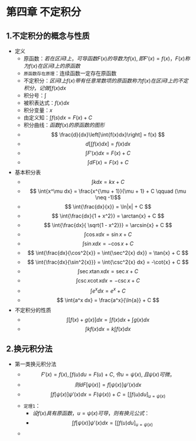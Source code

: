# 第四章 不定积分

## 1.不定积分的概念与性质

- 定义
  - 原函数：$若在区间I上，可导函数F(x)的导数为f(x),即F'(x)=f(x)，F(x)称为f(x)在区间I上的原函数$
  - `原函数存在原理`：连续函数一定存在原函数
  - 不定积分：$区间I上f(x)带有任意常数项的原函数称为f(x)在区间I上的不定积分，记做\int{f(x)dx}$
  - 积分号：$\int$
  - 被积表达式：$f(x)dx$
  - 积分变量：$x$
  - 由定义知：$\int{f(s)dx} = F(x) + C$
  - 积分曲线：$函数f(x)的原函数的图形$
  - $$ \frac{d}{dx}\left[\int{f(x)dx}\right] = f(x) $$
  - $$ d\left[\int{f(x)dx}\right] = f(x)dx $$
  - $$ \int{F'(x)dx} = F(x) + C $$
  - $$ \int{dF(x)} = F(x) + C $$
- 基本积分表
  - $$ \int{k dx} = kx + C $$
  - $$ \int{x^\mu dx} = \frac{x^{\mu + 1}}{\mu + 1} + C \qquad (\mu \neq -1)$$
  - $$ \int{\frac{dx}{x}} = \ln|x| + C $$
  - $$ \int{\frac{dx}{1 + x^2}} = \arctan{x} + C $$
  - $$ \int{\frac{dx}{ \sqrt{1 - x^2}}} = \arcsin{x} + C $$
  - $$ \int{\cos x dx} = \sin{x} + C $$
  - $$ \int {\sin{x}dx}  = -\cos{x} + C $$
  - $$ \int{\frac{dx}{\cos^2{x}} = \int{\sec^2{x} dx}} = \tan{x} + C $$
  - $$ \int{\frac{dx}{\sin^2{x}}} = \int{\csc^2{x} dx} = -\cot{x} + C $$
  - $$ \int{\sec{x}\tan{x} dx} = \sec{x} + C $$
  - $$ \int{\csc{x}\cot{x} dx} = -\csc{x} + C $$
  - $$ \int{e^x dx} = e^x + C $$
  - $$ \int{a^x dx} = \frac{a^x}{\ln{a}} + C $$
- 不定积分的性质
  - $$ \int{[f(x) + g(x)]dx} = \int{f(x)dx} + \int{g(x)dx} $$
  - $$ \int{kf(x)dx} = k\int{f(x)dx} $$

## 2.换元积分法

- 第一类换元积分法
  - $$ F'(x) = f(x),\int{f(u)du} = F(u) + C ,令u = \psi(x),且\psi(x)可微，$$
  - $$ 则dF[\psi(x)] = f[\psi(x)]\psi'(x)dx $$
  - $$ \int{f[\psi(x)]\psi'(x)dx} = F(\psi(x)) + C = \left[\int{f(u)du}\right]_{u = \psi(x)} $$
  - `定理1`：
    - $设f(x)具有原函数，u = \psi(x)可导，则有换元公式：$
    - $$ \int{f[\psi(x)]\psi'(x)dx} = \left[\int{f(u)du}\right]_{u = \psi(x)} $$
  - 